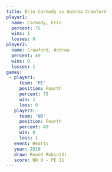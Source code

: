 ```yaml
---
title: Erin Carmody vs Andrea Crawford
player1:                
  name: Carmody, Erin   
  percent: 75           
  wins: 1               
  losses: 0             
player2:                
  name: Crawford, Andrea
  percent: 49           
  wins: 0               
  losses: 1             
games:
 - player1:          
     team: 'PE'      
     position: Fourth
     percent: 75     
     win: 1          
     loss: 0         
   player2:          
     team: 'NB'      
     position: Fourth
     percent: 49     
     win: 0          
     loss: 1         
   event: Hearts       
   year: 2010          
   draw: Round Robin(2)
   score: NB 8 - PE 11 
---
```

